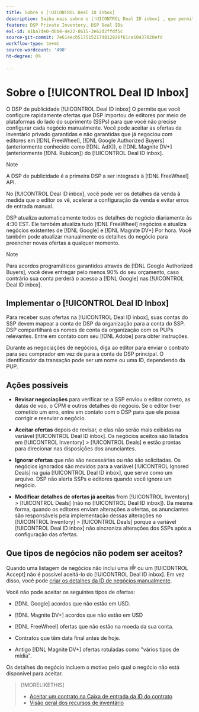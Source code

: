 ```yaml
---
title: Sobre o [!UICONTROL Deal ID Inbox]
description: Saiba mais sobre o [!UICONTROL Deal ID inbox] , que permite aceitar ofertas privadas que você já negociou com editores no [!DNL FreeWheel], [!DNL Google Authorized Buyers] (anteriormente conhecido como [!DNL AdX]), and [!DNL Magnite DV+] (anteriormente [!DNL Rubicon]).
feature: DSP Private Inventory, DSP Deal IDs
exl-id: a1ba7de0-d6b4-4e22-8615-3e62d2ffdf5c
source-git-commit: 7e614ecb517515217d812926f61ca10437820efd
workflow-type: tm+mt
source-wordcount: '490'
ht-degree: 0%

---
```


# Sobre o [!UICONTROL Deal ID Inbox]

O DSP de publicidade [!UICONTROL Deal ID inbox] O permite que você configure rapidamente ofertas que DSP importou de editores por meio de plataformas do lado do suprimento (SSPs) para que você não precise configurar cada negócio manualmente. Você pode aceitar as ofertas de inventário privado garantidas e não garantidas que já negociou com editores em [!DNL FreeWheel], [!DNL Google Authorized Buyers] (anteriormente conhecido como [!DNL AdX]), e [!DNL Magnite DV+] (anteriormente [!DNL Rubicon]) do [!UICONTROL Deal ID inbox].

>[!NOTE]
>
>A DSP de publicidade é a primeira DSP a ser integrada à [!DNL FreeWheel] API.

No [!UICONTROL Deal ID inbox], você pode ver os detalhes da venda à medida que o editor os vê, acelerar a configuração da venda e evitar erros de entrada manual.

<!-- 
Accepting a deal automatically pre-populates a new Deal ID record with details from the publisher, and you need to enter only the publisher [always? or just in some cases?], the media type, who can access the deal, and any attribute labels to apply to the deal so it's easy to find. [Are labels a dimension you can report on?]

For each available deal, you can review the deal details sent directly from the publisher. Some deals are grouped as proposals (packages), and you can see the individual deal details by reviewing the deal.
   
You can accept any available deal or move an incorrect deal to the Ignored Deals tab. You can also un-ignore deals, which moves them back to the New Deals tab so you can potentially accept them.

For each deal, you can select one publisher and one media type (Desktop Video, Mobile Video, Connected TV, Display, or Audio), and you can share the deal with specific advertisers and with all advertisers for a specific account.
 -->

DSP atualiza automaticamente todos os detalhes do negócio diariamente às 4:30 EST. Ele também atualiza tudo [!DNL FreeWheel] negócios e atualiza negócios existentes de [!DNL Google] e [!DNL Magnite DV+] Por hora. Você também pode atualizar manualmente os detalhes do negócio para preencher novas ofertas a qualquer momento.

<!-- MC: I'm not sure where I got the following. Is this currently true? -->
>[!NOTE]
>
>Para acordos programáticos garantidos através de [!DNL Google Authorized Buyers], você deve entregar pelo menos 90% do seu orçamento, caso contrário sua conta perderá o acesso a [!DNL Google] nas [!UICONTROL Deal ID inbox].

## Implementar o [!UICONTROL Deal ID Inbox]

Para receber suas ofertas na [!UICONTROL Deal ID inbox], suas contas do SSP devem mapear a conta de DSP da organização para a conta do SSP. DSP compartilhará os nomes de conta da organização com os PUPs relevantes. Entre em contato com seu [!DNL Adobe] para obter instruções.

Durante as negociações de negócios, diga ao editor para enviar o contrato para seu comprador em vez de para a conta de DSP principal. O identificador da transação pode ser um nome ou uma ID, dependendo da PUP.

## Ações possíveis

* **Revisar negociações** para verificar se a SSP enviou o editor correto, as datas de voo, o CPM e outros detalhes do negócio. Se o editor tiver cometido um erro, entre em contato com o DSP para que ele possa corrigir e reenviar o negócio.

* **Aceitar ofertas** depois de revisar, e elas não serão mais exibidas na variável [!UICONTROL Deal ID inbox]. Os negócios aceitos são listados em [!UICONTROL Inventory] > [!UICONTROL Deals] e estão prontas para direcionar nas disposições dos anunciantes.

* **Ignorar ofertas** que não são necessárias ou não são solicitadas. Os negócios ignorados são movidos para a variável [!UICONTROL Ignored Deals] na guia [!UICONTROL Deal ID inbox], que serve como um arquivo. DSP não alerta SSPs e editores quando você ignora um negócio.

* **Modificar detalhes de ofertas já aceitas** from [!UICONTROL Inventory] > [!UICONTROL Deals] (não no [!UICONTROL Deal ID inbox]). Da mesma forma, quando os editores enviam alterações a ofertas, os anunciantes são responsáveis pela implementação dessas alterações no [!UICONTROL Inventory] > [!UICONTROL Deals] porque a variável [!UICONTROL Deal ID inbox] não sincroniza alterações dos SSPs após a configuração das ofertas.

## Que tipos de negócios não podem ser aceitos?

Quando uma listagem de negócios não inclui uma ![Aceitar](/help/dsp/assets/accept.png) ou um [!UICONTROL Accept] não é possível aceitá-lo do [!UICONTROL Deal ID inbox]. Em vez disso, você pode [criar os detalhes da ID de negócios manualmente](/help/dsp/inventory/deal-id-create.md).

Você não pode aceitar os seguintes tipos de ofertas:

* [!DNL Google] acordos que não estão em USD.

* [!DNL Magnite DV+] acordos que não estão em USD

* [!DNL FreeWheel] ofertas que não estão na moeda da sua conta.

* Contratos que têm data final antes de hoje.

* Antigo [!DNL Magnite DV+] ofertas rotuladas como &quot;vários tipos de mídia&quot;.

Os detalhes do negócio incluem o motivo pelo qual o negócio não está disponível para aceitar.

>[!MORELIKETHIS]
>
>* [Aceitar um contrato na Caixa de entrada da ID do contrato](deal-id-inbox-accept.md)
>* [Visão geral dos recursos de inventário](inventory-overview.md)

